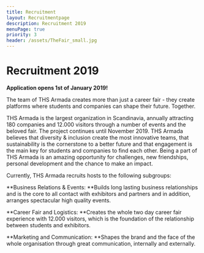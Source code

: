 ```yaml
---
title: Recruitment
layout: Recruitmentpage
description: Recruitment 2019
menuPage: true
priority: 3
header: /assets/TheFair_small.jpg
---
```

# Recruitment 2019

**Application opens 1st of January 2019!**

The team of THS Armada creates more than just a career fair - they create platforms where students and companies can shape their future. Together. 

THS Armada is the largest organization in Scandinavia, annually attracting 180 companies and 12.000 visitors through a number of events and the beloved fair. The project continues until November 2019. THS Armada believes that diversity & inclusion create the most innovative teams, that sustainability is the cornerstone to a better future and that engagement is the main key for students and companies to find each other. Being a part of THS Armada is an amazing opportunity for challenges, new friendships, personal development and the chance to make an impact. 

Currently, THS Armada recruits hosts to the following subgroups:

**Business Relations & Events: **Builds long lasting business relationships and is the core to all contact with exhibitors and partners and in addition, arranges spectacular high quality events. 

**Career Fair and Logistics: **Creates the whole two day career fair experience with 12.000 visitors, which is the foundation of the relationship between students and exhibitors.

**Marketing and Communication: **Shapes the brand and the face of the whole organisation through great communication, internally and externally. 
